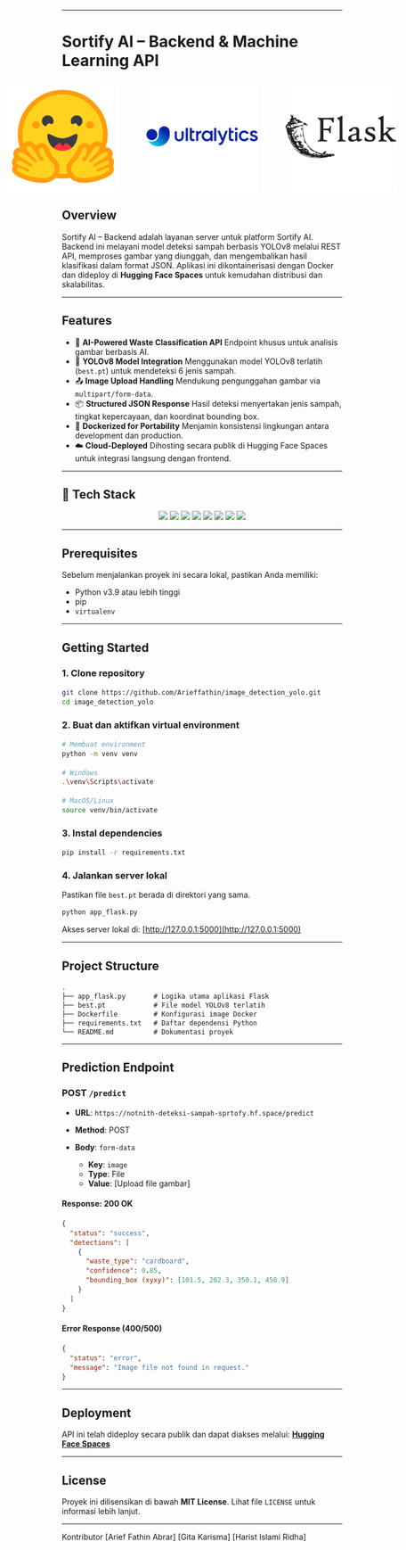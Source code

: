 

---

# Sortify AI – Backend & Machine Learning API

<p align="center" style="display: flex; justify-content: center; align-items: center; gap: 50px;">
  <img src="Image/huggingface.png" alt="Hugging Face" width="200"/>
  <img src="Image/ultralyticslogo.png" alt="Ultralytics" width="200"/>
  <img src="Image/flasklogo.png" alt="Flask" width="200"/>
</p>


## Overview

Sortify AI – Backend adalah layanan server untuk platform Sortify AI. Backend ini melayani model deteksi sampah berbasis YOLOv8 melalui REST API, memproses gambar yang diunggah, dan mengembalikan hasil klasifikasi dalam format JSON. Aplikasi ini dikontainerisasi dengan Docker dan dideploy di **Hugging Face Spaces** untuk kemudahan distribusi dan skalabilitas.

---

## Features

* 🤖 **AI-Powered Waste Classification API**
  Endpoint khusus untuk analisis gambar berbasis AI.
* 🧠 **YOLOv8 Model Integration**
  Menggunakan model YOLOv8 terlatih (`best.pt`) untuk mendeteksi 6 jenis sampah.
* 📤 **Image Upload Handling**
  Mendukung pengunggahan gambar via `multipart/form-data`.
* 📦 **Structured JSON Response**
  Hasil deteksi menyertakan jenis sampah, tingkat kepercayaan, dan koordinat bounding box.
* 🐳 **Dockerized for Portability**
  Menjamin konsistensi lingkungan antara development dan production.
* ☁️ **Cloud-Deployed**
  Dihosting secara publik di Hugging Face Spaces untuk integrasi langsung dengan frontend.

---

## 🧰 Tech Stack

<p align="center">
  <img src="https://img.shields.io/badge/-Python-3776AB?style=for-the-badge&logo=python&logoColor=white&labelColor=FFD343" />
  <img src="https://img.shields.io/badge/-Flask-000000?style=for-the-badge&logo=flask&logoColor=white&labelColor=808080" />
  <img src="https://img.shields.io/badge/-Gunicorn-00695C?style=for-the-badge&logo=gunicorn&logoColor=white&labelColor=6FCF97" />
  <img src="https://img.shields.io/badge/-YOLOv8-00CFFF?style=for-the-badge&logo=ultralytics&logoColor=white&labelColor=343434" />
  <img src="https://img.shields.io/badge/-PyTorch-EE4C2C?style=for-the-badge&logo=pytorch&logoColor=white&labelColor=FF7043" />
  <img src="https://img.shields.io/badge/-OpenCV-5C8DBC?style=for-the-badge&logo=opencv&logoColor=white&labelColor=64B5F6" />
  <img src="https://img.shields.io/badge/-Flask--CORS-BA68C8?style=for-the-badge&logo=flask&logoColor=white&labelColor=9C27B0" />
  <img src="https://img.shields.io/badge/-Docker-2496ED?style=for-the-badge&logo=docker&logoColor=white&labelColor=00ACC1" />
</p>






---

## Prerequisites

Sebelum menjalankan proyek ini secara lokal, pastikan Anda memiliki:

* Python v3.9 atau lebih tinggi
* pip 
* `virtualenv` 

---

## Getting Started

### 1. Clone repository

```bash
git clone https://github.com/Arieffathin/image_detection_yolo.git
cd image_detection_yolo
```

### 2. Buat dan aktifkan virtual environment

```bash
# Membuat environment
python -m venv venv

# Windows
.\venv\Scripts\activate

# MacOS/Linux
source venv/bin/activate
```

### 3. Instal dependencies

```bash
pip install -r requirements.txt
```

### 4. Jalankan server lokal

Pastikan file `best.pt` berada di direktori yang sama.

```bash
python app_flask.py
```

Akses server lokal di: [http://127.0.0.1:5000](http://127.0.0.1:5000)

---

## Project Structure

```
.
├── app_flask.py       # Logika utama aplikasi Flask
├── best.pt            # File model YOLOv8 terlatih
├── Dockerfile         # Konfigurasi image Docker
├── requirements.txt   # Daftar dependensi Python
└── README.md          # Dokumentasi proyek
```

---

## Prediction Endpoint

### POST `/predict`

* **URL**:
  `https://notnith-deteksi-sampah-sprtofy.hf.space/predict`
* **Method**: POST
* **Body**: `form-data`

  * **Key**: `image`
  * **Type**: File
  * **Value**: \[Upload file gambar]

####  Response: 200 OK

```json
{
  "status": "success",
  "detections": [
    {
      "waste_type": "cardboard",
      "confidence": 0.85,
      "bounding_box (xyxy)": [101.5, 202.3, 350.1, 450.9]
    }
  ]
}
```

####  Error Response (400/500)

```json
{
  "status": "error",
  "message": "Image file not found in request."
}
```

---

## Deployment

API ini telah dideploy secara publik dan dapat diakses melalui:
**[Hugging Face Spaces](https://huggingface.co/spaces/Notnith/Deteksi-sampah_sprtofy)**



---

## License

Proyek ini dilisensikan di bawah **MIT License**. Lihat file `LICENSE` untuk informasi lebih lanjut.

---

Kontributor [Arief Fathin Abrar] [Gita Karisma] [Harist Islami Ridha]
